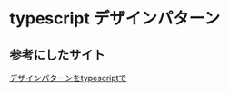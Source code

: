 # typescript デザインパターン

## 参考にしたサイト

[デザインパターンをtypescriptで](https://refactoring.guru/ja/design-patterns/typescript)